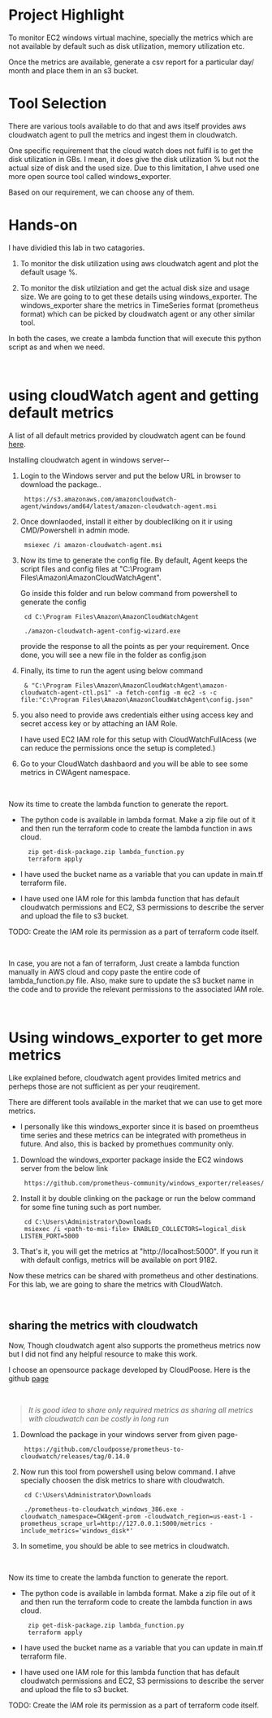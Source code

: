 # Project Highlight


To monitor EC2 windows virtual machine, specially the metrics which are not available by default such as disk utilization, memory utilization etc.

Once the metrics are available, generate a csv report for a particular day/ month and place them in an s3 bucket. 


# Tool Selection

There are various tools available to do that and aws itself provides aws cloudwatch agent to pull the metrics and ingest them in cloudwatch.

One specific requirement that the cloud watch does not fulfil is to get the disk utilization in GBs. I mean, it does give the disk utilization % but not the actual size of disk and the used size. 
Due to this limitation, I ahve used one more open source tool called windows_exporter.


Based on our requirement, we can choose any of them.

#  Hands-on 

I have dividied this lab in two catagories.

1. To monitor the disk utilization using aws cloudwatch agent and plot the default usage %. 

2. To monitor the disk utilziation and get the actual disk size and usage size. We are going to to get these details using windows_exporter. The windows_exporter share the metrics in TimeSeries format (prometheus format) which can be picked by cloudwatch agent or any other similar tool.


In both the cases, we create a lambda function that will execute this python script as and when we need.


</br>

# using cloudWatch agent and getting default metrics

A list of all default metrics provided by cloudwatch agent can be found [here](https://docs.aws.amazon.com/AmazonCloudWatch/latest/monitoring/metrics-collected-by-CloudWatch-agent.html). 


Installing cloudwatch agent in windows server--

1. Login to the Windows server and put the below URL in browser to download the package.. 


        https://s3.amazonaws.com/amazoncloudwatch-agent/windows/amd64/latest/amazon-cloudwatch-agent.msi


2. Once downlaoded, install it either by doublecliking on it ir using CMD/Powershell in admin mode.

        msiexec /i amazon-cloudwatch-agent.msi


3. Now its time to generate the config file. By default, Agent keeps the script files and config files at "C:\Program Files\Amazon\AmazonCloudWatchAgent". 

    Go inside this folder and run below command from powershell to generate the config


        cd C:\Program Files\Amazon\AmazonCloudWatchAgent

        ./amazon-cloudwatch-agent-config-wizard.exe

    provide the response to all the points as per your requirement. Once done, you will see a new file in the folder as config.json



4. Finally, its time to run the agent using below command

        & "C:\Program Files\Amazon\AmazonCloudWatchAgent\amazon-cloudwatch-agent-ctl.ps1" -a fetch-config -m ec2 -s -c file:"C:\Program Files\Amazon\AmazonCloudWatchAgent\config.json"


5. you also need to provide aws credentials either using access key and secret access key or by attaching an IAM Role.

    I have used EC2 IAM role for this setup with CloudWatchFullAcess (we can reduce the permissions once the setup is completed.) 

6. Go to your CloudWatch dashbaord and you will be able to see some metrics in CWAgent namespace.


</br>

Now its time to create the lambda function to generate the report.


- The python code is available in lambda format. Make a zip file out of it and then run the terraform code to create the lambda function in aws cloud.

        zip get-disk-package.zip lambda_function.py
        terraform apply 

- I have used the bucket name as a variable that you can update in main.tf terraform file.

- I have used one IAM role for this lambda function that has default cloudwatch permissions and EC2, S3 permissions to describe the server and upload the file to s3 bucket.

TODO: Create the IAM role its permission as a part of terraform code itself. 


</br>


In case, you are not a fan of terraform, Just create a lambda function manually in AWS cloud and copy paste the entire code of lambda_function.py file. 
Also, make sure to update the s3 bucket name in the code and to provide the relevant permissions to the associated IAM role.  


</br>


# Using windows_exporter to get more metrics

Like explained before, cloudwatch agent provides limited metrics and perheps those are not sufficient as per your reuqirement. 

There are different tools available in the market that we can use to get more metrics. 

- I personally like this windows_exporter since it is based on proemtheus time series and these metrics can be integrated with prometheus in future. And also, this is backed by promethues community only. 


1. Download the windows_exporter package inside the EC2 windows server from the below link 

        https://github.com/prometheus-community/windows_exporter/releases/


2. Install it by double clinking on the package or run the below command for some fine tuning such as port number.

        cd C:\Users\Administrator\Downloads
        msiexec /i <path-to-msi-file> ENABLED_COLLECTORS=logical_disk LISTEN_PORT=5000


3. That's it, you will get the metrics at  "http://localhost:5000". If you run it with default configs, metrics will be available on port 9182. 


Now these metrics can be shared with prometheus and other destinations. For this lab, we are going to share the metrics with CloudWatch.

</br>

## sharing the metrics with cloudwatch


Now, Though cloudwatch agent also supports the prometheus metrics now but I did not find any helpful resource to make this work.

I choose an opensource package developed by CloudPoose. Here is the github [page](https://github.com/cloudposse/prometheus-to-cloudwatch) 

</br>

> *It is good idea to share only required metrics as sharing all metrics with cloudwatch can be costly in long run*

1. Download the package in your windows server from given page-

        https://github.com/cloudposse/prometheus-to-cloudwatch/releases/tag/0.14.0


2. Now run this tool from powershell using below command. I ahve specially choosen the disk metrics to share with cloudwatch.

        cd C:\Users\Administrator\Downloads

        ./prometheus-to-cloudwatch_windows_386.exe -cloudwatch_namespace=CWAgent-prom -cloudwatch_region=us-east-1 -prometheus_scrape_url=http://127.0.0.1:5000/metrics -include_metrics='windows_disk*'

3. In sometime, you should be able to see metrics in cloudwatch.


</br>

Now its time to create the lambda function to generate the report.


- The python code is available in lambda format. Make a zip file out of it and then run the terraform code to create the lambda function in aws cloud.

        zip get-disk-package.zip lambda_function.py
        terraform apply 

- I have used the bucket name as a variable that you can update in main.tf terraform file.

- I have used one IAM role for this lambda function that has default cloudwatch permissions and EC2, S3 permissions to describe the server and upload the file to s3 bucket.

TODO: Create the IAM role its permission as a part of terraform code itself. 

